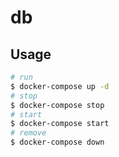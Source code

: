 # db
## Usage
```sh
# run
$ docker-compose up -d
# stop
$ docker-compose stop
# start
$ docker-compose start
# remove
$ docker-compose down
```
